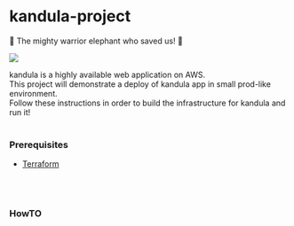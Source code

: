 # kandula-project

:elephant: The mighty warrior elephant who saved us! :elephant:

<img src="https://media.giphy.com/media/c5iMjFfrUFpza/giphy.gif" />

kandula is a highly available web application on AWS.<br>
This project will demonstrate a deploy of kandula app in small prod-like environment.<br>
Follow these instructions in order to build the infrastructure for kandula and run it!<br><br>

### Prerequisites
* [Terraform](https://learn.hashicorp.com/tutorials/terraform/install-cli)

<br><br>
### HowTO
